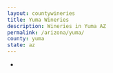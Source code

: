 ```yaml
---
layout: countywineries
title: Yuma Wineries
description: Wineries in Yuma AZ
permalink: /arizona/yuma/
county: yuma
state: az
---
```

-
